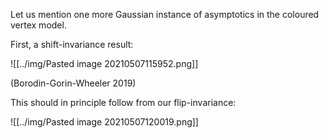 Let us mention one more Gaussian instance of asymptotics in the coloured vertex model. 

First, a shift-invariance result:

![[../img/Pasted image 20210507115952.png]]

(Borodin-Gorin-Wheeler 2019)

This should in principle follow from our flip-invariance:

![[../img/Pasted image 20210507120019.png]]

